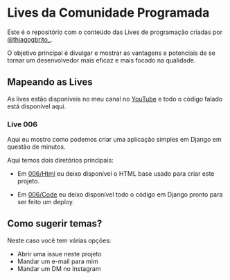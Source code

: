 # Lives da Comunidade Programada

Este é o repositório com o conteúdo das Lives de programação criadas por [@thiagogbrito_](https://www.instagram.com/thiagogbrito_).

O objetivo principal é divulgar e mostrar as vantagens e potenciais de se tornar um desenvolvedor mais eficaz e mais focado na qualidade.

## Mapeando as Lives

As lives estão disponíveis no meu canal no [YouTube](https://www.youtube.com/channel/UC7c9In8hqwOqDJJJstrxL4A) e todo o código falado está disponível aqui.

### Live 006

Aqui eu mostro como podemos criar uma aplicação simples em Django em questão de minutos.

Aqui temos dois diretórios principais:

- Em [006/Html](../../tree/main/.006/html) eu deixo disponível o HTML base usado para criar este projeto.

- Em [006/Code](../../tree/main/.006/code) eu deixo disponível todo o código em Django pronto para ser feito um deploy.

## Como sugerir temas?

Neste caso você tem várias opções:

- Abrir uma issue neste projeto
- Mandar um e-mail para mim
- Mandar um DM no Instagram
